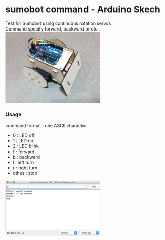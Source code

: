 # sumobot command - Arduino Skech

Test for Sumobot using continuous rotation servos <br>
Command specify forward, backward or etc <br>
<img src="https://github.com/FabLabKannai/SumobotJr/blob/master/docs/images/completion.jpg" width="300" /> <br/>

### Usage
command format : one ASCII charactor <br>
- 0 : LED off <br>
- 1 : LED on <br>
- 2 : LED bilnk <br>
- f : forward <br>
- b : backward <br>
- l : left turn <br>
- r : right turn <br>
- othes : stop <br>

<img src="https://github.com/FabLabKannai/SumobotJr/blob/master/docs/images/arduino_sumobot_command_monitor.png" width="300" /> <br/>
